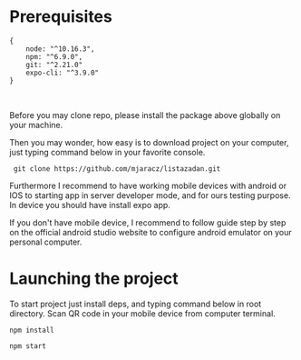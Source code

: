 <h1>Prerequisites</h1>


```
{
    node: "^10.16.3",
    npm: "^6.9.0",
    git: "^2.21.0"
    expo-cli: "^3.9.0"
}
```
<br/>
<p>Before you may clone repo, please install the package above globally on your machine.</p>
<p>Then you may wonder, how easy is to download project on your computer, just typing command below in your favorite console.</p>

``` git clone https://github.com/mjaracz/listazadan.git```

<p>
Furthermore I recommend to have working mobile devices with android or IOS to starting app in server developer mode, and for ours testing purpose.
In device you should have install expo app.
</p>
<p>
If you don't have mobile device, I recommend to follow guide step by step on the official android studio website to configure android emulator on your personal computer.
</p>

<h1>Launching the project</h1>
<p>To start project just install deps, and typing command below in root directory. Scan QR code in your mobile device from computer terminal.</p>

```npm install```

```npm start```
